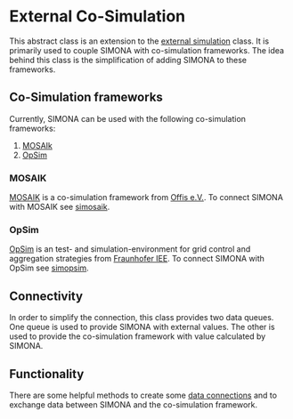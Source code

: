 # External Co-Simulation

This abstract class is an extension to the [external simulation](/simulations/externalsimulation) class. It is primarily
used to couple SIMONA with co-simulation frameworks. The idea behind this class is the simplification of adding SIMONA
to these frameworks.

## Co-Simulation frameworks

Currently, SIMONA can be used with the following co-simulation frameworks:
1. [MOSAIk](#mosaik)
2. [OpSim](#opsim)


### MOSAIK
[MOSAIK](https://mosaik.offis.de/) is a co-simulation framework from [Offis e.V.](https://www.offis.de/). To connect
SIMONA with MOSAIK see [simosaik](https://github.com/ie3-institute/simosaik).


### OpSim
[OpSim](https://www.iee.fraunhofer.de/en/schnelleinstieg-wirtschaft/themen/opsim-homepage.html) is an test- and simulation-environment
for grid control and aggregation strategies from [Fraunhofer IEE](https://www.iee.fraunhofer.de/en.html). To connect
SIMONA with OpSim see [simopsim](https://github.com/ie3-institute/simopsim).


## Connectivity

In order to simplify the connection, this class provides two data queues. One queue is used to provide SIMONA with
external values. The other is used to provide the co-simulation framework with value calculated by SIMONA.


## Functionality

There are some helpful methods to create some [data connections](/connections/connections) and to exchange data between
SIMONA and the co-simulation framework.

